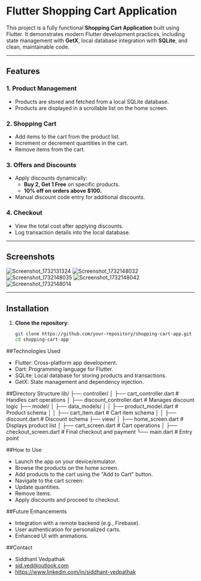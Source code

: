 # Flutter Shopping Cart Application

This project is a fully functional **Shopping Cart Application** built using Flutter. It demonstrates modern Flutter development practices, including state management with **GetX**, local database integration with **SQLite**, and clean, maintainable code.

---

## Features

### 1. **Product Management**
- Products are stored and fetched from a local SQLite database.
- Products are displayed in a scrollable list on the home screen.

### 2. **Shopping Cart**
- Add items to the cart from the product list.
- Increment or decrement quantities in the cart.
- Remove items from the cart.

### 3. **Offers and Discounts**
- Apply discounts dynamically:
  - **Buy 2, Get 1 Free** on specific products.
  - **10% off on orders above $100.**
- Manual discount code entry for additional discounts.

### 4. **Checkout**
- View the total cost after applying discounts.
- Log transaction details into the local database.

---

## Screenshots
![Screenshot_1732131324](https://github.com/user-attachments/assets/769b6408-0a88-4a9d-b24e-638fc6223e4a)
![Screenshot_1732148032](https://github.com/user-attachments/assets/0503c72e-2b19-4f0e-a3e7-f10aea03483c)
![Screenshot_1732148035](https://github.com/user-attachments/assets/11711d2a-3c64-4e6b-b816-e933b607e18e)
![Screenshot_1732148042](https://github.com/user-attachments/assets/14e2681d-b978-4f85-889e-d74218bd69ae)
![Screenshot_1732148014](https://github.com/user-attachments/assets/8330f22f-bca3-43c1-aa91-eff8483493c0)

  
---

## Installation

1. **Clone the repository**:
   ```bash
   git clone https://github.com/your-repository/shopping-cart-app.git
   cd shopping-cart-app

##Technologies Used
- Flutter: Cross-platform app development.
- Dart: Programming language for Flutter.
- SQLite: Local database for storing products and transactions.
- GetX: State management and dependency injection.


##Directory Structure
lib/
├── controller/
│   ├── cart_controller.dart    # Handles cart operations
│   ├── discount_controller.dart # Manages discount logic
├── model/
│   ├── data_models/
│   │   ├── product_model.dart  # Product schema
│   │   ├── cart_item.dart      # Cart item schema
│   │   ├── discount.dart       # Discount schema
├── view/
│   ├── home_screen.dart        # Displays product list
│   ├── cart_screen.dart        # Cart operations
│   ├── checkout_screen.dart    # Final checkout and payment
└── main.dart                   # Entry point


##How to Use
- Launch the app on your device/emulator.
- Browse the products on the home screen.
- Add products to the cart using the "Add to Cart" button.
- Navigate to the cart screen:
- Update quantities.
- Remove items.
- Apply discounts and proceed to checkout.

##Future Enhancements
- Integration with a remote backend (e.g., Firebase).
- User authentication for personalized carts.
- Enhanced UI with animations.


##Contact
- Siddhant Vedpathak
- sid.ved@outlook.com
- https://www.linkedin.com/in/siddhant-vedpathak

